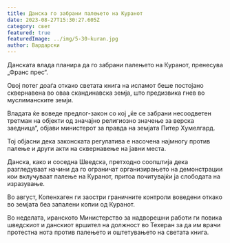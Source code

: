 ```yaml
---
title: Данска го забрани палењето на Куранот
date: 2023-08-27T15:30:27.605Z
category: свет
featured: true
featuredImage: ../img/5-30-kuran.jpg
author: Вардарски
---
```

Данската влада планира да го забрани палењето на Куранот, пренесува „Франс прес“.

Овој потег доаѓа откако светата книга на исламот беше постојано сквернавена во оваа скандинавска земја, што предизвика гнев во муслиманските земји.

Владата ќе воведе предлог-закон со кој „ќе се забрани несоодветен третман на објекти од значајно религиозно значење за верска заедница“, објави министерот за правда на земјата Питер Хумелгард.

Тој објасни дека законската регулатива е насочена најмногу против палење и други акти на сквернавење на јавни места.

Данска, како и соседна Шведска, претходно соопштија дека разгледуваат начини да го ограничат организирањето на демонстрации кои вклучуваат палење на Куранот, притоа почитувајќи ја слободата на изразување.

Во август, Копенхаген ги заостри граничните контроли воведени откако во земјата беа запалени копии од Куранот.

Во неделата, иранското Министерство за надворешни работи ги повика шведскиот и данскиот вршител на должност во Техеран за да им врачи протестна нота против палењето и оштетувањето на светата книга.